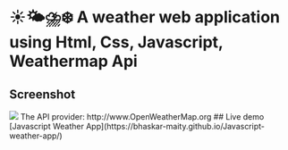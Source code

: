 # ☀️🌤⛈❄️ A weather web application using Html, Css, Javascript, Weathermap Api
## Screenshot
<img src="https://github.com/Bhaskar-maity/Javascript-weather-app/blob/main/Screenshot.jpg">
The API provider: http://www.OpenWeatherMap.org
## Live demo
[Javascript Weather App](https://bhaskar-maity.github.io/Javascript-weather-app/)
